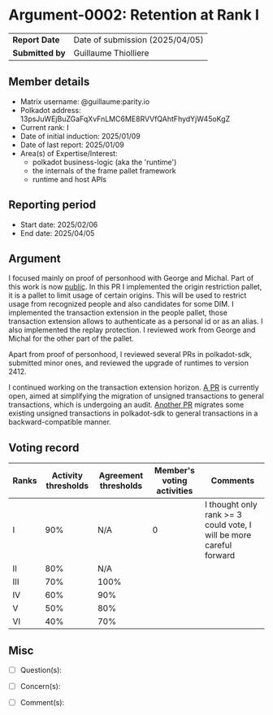# Argument-0002: Retention at Rank I

|                 |                                                                                             |
| --------------- | ------------------------------------------------------------------------------------------- |
| **Report Date** | Date of submission (2025/04/05)                                                             |
| **Submitted by**| Guillaume Thiolliere                                                                        |


## Member details

- Matrix username: @guillaume:parity.io
- Polkadot address: 13psJuWEjBuZGaFqXvFnLMC6ME8RVVfQAhtFhydYjW45oKgZ
- Current rank: I
- Date of initial induction: 2025/01/09
- Date of last report: 2025/01/09
- Area(s) of Expertise/Interest: 
  - polkadot business-logic (aka the 'runtime')
  - the internals of the frame pallet framework
  - runtime and host APIs


## Reporting period
- Start date: 2025/02/06
- End date: 2025/04/05


## Argument
I focused mainly on proof of personhood with George and Michal. Part of this work is now [public](https://github.com/paritytech/polkadot-sdk/pull/8164).
In this PR I implemented the origin restriction pallet, it is a pallet to limit usage of certain origins. This will be used to restrict usage from recognized people and also candidates for some DIM.
I implemented the transaction extension in the people pallet, those transaction extension allows to authenticate as a personal id or as an alias. I also implemented the replay protection.
I reviewed work from George and Michal for the other part of the pallet.

Apart from proof of personhood, I reviewed several PRs in polkadot-sdk, submitted minor ones, and reviewed the upgrade of runtimes to version 2412.

I continued working on the transaction extension horizon. [A PR](https://github.com/paritytech/parity-scale-codec/pull/715) is currently open, aimed at simplifying the migration of unsigned transactions to general transactions, which is undergoing an audit. [Another PR](https://github.com/paritytech/polkadot-sdk/pull/6325) migrates some existing unsigned transactions in polkadot-sdk to general transactions in a backward-compatible manner.

## Voting record
|  Ranks | Activity thresholds | Agreement thresholds | Member's voting activities | Comments |
|---|---|---|---|---|
|I  |90%   |N/A   | 0 | I thought only rank >= 3 could vote, I will be more careful forward |
|II |80%   |N/A   |   |  |
|III|70%   |100%  |   |  |
|IV |60%   |90%   |   |  |
|V  |50%   |80%   |   |  |
|VI |40%   |70%   |   |  |


## Misc

- [ ] Question(s): 

- [ ] Concern(s): 

- [ ] Comment(s): 
